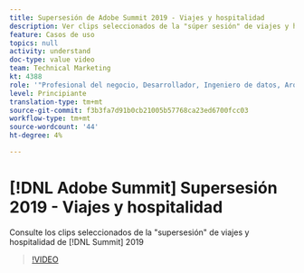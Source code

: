 ```yaml
---
title: Supersesión de Adobe Summit 2019 - Viajes y hospitalidad
description: Ver clips seleccionados de la "súper sesión" de viajes y hospitalidad de Summit 2019
feature: Casos de uso
topics: null
activity: understand
doc-type: value video
team: Technical Marketing
kt: 4388
role: '"Profesional del negocio, Desarrollador, Ingeniero de datos, Arquitecto, Arquitecto de datos, Administrador, Líder"'
level: Principiante
translation-type: tm+mt
source-git-commit: f3b3fa7d91b0cb21005b57768ca23ed6700fcc03
workflow-type: tm+mt
source-wordcount: '44'
ht-degree: 4%

---
```



# [!DNL Adobe Summit] Supersesión 2019 - Viajes y hospitalidad

Consulte los clips seleccionados de la &quot;supersesión&quot; de viajes y hospitalidad de [!DNL Summit] 2019

>[!VIDEO](https://video.tv.adobe.com/v/31442/?quality=12)
